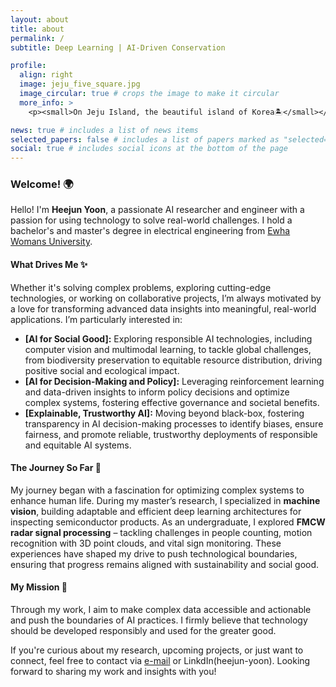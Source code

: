 ```yaml
---
layout: about
title: about
permalink: /
subtitle: Deep Learning | AI-Driven Conservation

profile:
  align: right
  image: jeju_five_square.jpg
  image_circular: true # crops the image to make it circular
  more_info: >
    <p><small>On Jeju Island, the beautiful island of Korea🏝️</small></p>

news: true # includes a list of news items
selected_papers: false # includes a list of papers marked as "selected={true}"
social: true # includes social icons at the bottom of the page
---
```

### Welcome! 🌍
Hello! I'm **Heejun Yoon**, a passionate AI researcher and engineer with a passion for using technology to solve real-world challenges. I hold a bachelor's and master's degree in electrical engineering from [Ewha Womans University](https://www.ewha.ac.kr/ewhaen/index.do).


#### What Drives Me ✨
Whether it's solving complex problems, exploring cutting-edge technologies, or working on collaborative projects, I’m always motivated by a love for transforming advanced data insights into meaningful, real-world applications. I’m particularly interested in:

- **[AI for Social Good]:** Exploring responsible AI technologies, including computer vision and multimodal learning, to tackle global challenges, from biodiversity preservation to equitable resource distribution, driving positive social and ecological impact.
- **[AI for Decision-Making and Policy]:** Leveraging reinforcement learning and data-driven insights to inform policy decisions and optimize complex systems, fostering effective governance and societal benefits.
- **[Explainable, Trustworthy AI]:** Moving beyond black-box, fostering transparency in AI decision-making processes to identify biases, ensure fairness, and promote reliable, trustworthy deployments of responsible and equitable AI systems.

#### The Journey So Far 🚀
My journey began with a fascination for optimizing complex systems to enhance human life. During my master’s research, I specialized in **machine vision**, building adaptable and efficient deep learning architectures for inspecting semiconductor products. As an undergraduate, I explored **FMCW radar signal processing** – tackling challenges in people counting, motion recognition with 3D point clouds, and vital sign monitoring. These experiences have shaped my drive to push technological boundaries, ensuring that progress remains aligned with sustainability and social good.

#### My Mission 🌱
Through my work, I aim to make complex data accessible and actionable and push the boundaries of AI practices. I firmly believe that technology should be developed responsibly and used for the greater good.

If you're curious about my research, upcoming projects, or just want to connect, feel free to contact via [e-mail](mailto:hjyoon9808@gmail.com) or LinkdIn(heejun-yoon).
Looking forward to sharing my work and insights with you!
